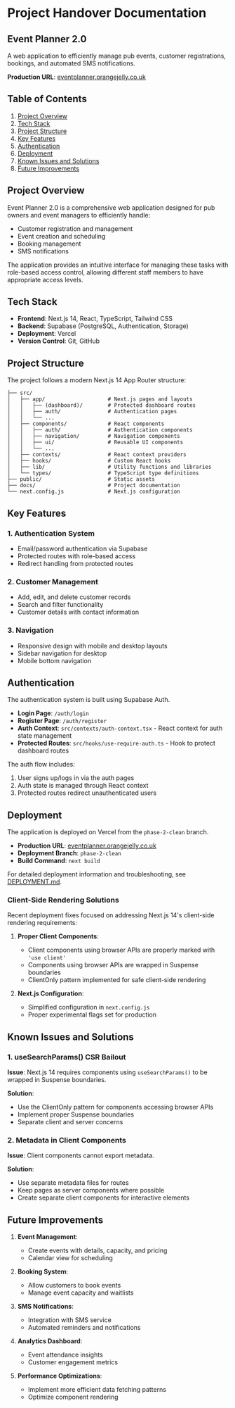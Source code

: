 # Project Handover Documentation

## Event Planner 2.0

A web application to efficiently manage pub events, customer registrations, bookings, and automated SMS notifications.

**Production URL**: [eventplanner.orangejelly.co.uk](https://eventplanner.orangejelly.co.uk)

## Table of Contents

1. [Project Overview](#project-overview)
2. [Tech Stack](#tech-stack)
3. [Project Structure](#project-structure)
4. [Key Features](#key-features)
5. [Authentication](#authentication)
6. [Deployment](#deployment)
7. [Known Issues and Solutions](#known-issues-and-solutions)
8. [Future Improvements](#future-improvements)

## Project Overview

Event Planner 2.0 is a comprehensive web application designed for pub owners and event managers to efficiently handle:

- Customer registration and management
- Event creation and scheduling
- Booking management
- SMS notifications

The application provides an intuitive interface for managing these tasks with role-based access control, allowing different staff members to have appropriate access levels.

## Tech Stack

- **Frontend**: Next.js 14, React, TypeScript, Tailwind CSS
- **Backend**: Supabase (PostgreSQL, Authentication, Storage)
- **Deployment**: Vercel
- **Version Control**: Git, GitHub

## Project Structure

The project follows a modern Next.js 14 App Router structure:

```
├── src/
│   ├── app/                    # Next.js pages and layouts
│   │   ├── (dashboard)/        # Protected dashboard routes
│   │   ├── auth/               # Authentication pages
│   │   └── ...
│   ├── components/             # React components
│   │   ├── auth/               # Authentication components
│   │   ├── navigation/         # Navigation components
│   │   ├── ui/                 # Reusable UI components
│   │   └── ...
│   ├── contexts/               # React context providers
│   ├── hooks/                  # Custom React hooks
│   ├── lib/                    # Utility functions and libraries
│   └── types/                  # TypeScript type definitions
├── public/                     # Static assets
├── docs/                       # Project documentation
└── next.config.js              # Next.js configuration
```

## Key Features

### 1. Authentication System

- Email/password authentication via Supabase
- Protected routes with role-based access
- Redirect handling from protected routes

### 2. Customer Management

- Add, edit, and delete customer records
- Search and filter functionality
- Customer details with contact information

### 3. Navigation

- Responsive design with mobile and desktop layouts
- Sidebar navigation for desktop
- Mobile bottom navigation

## Authentication

The authentication system is built using Supabase Auth.

- **Login Page**: `/auth/login`
- **Register Page**: `/auth/register`
- **Auth Context**: `src/contexts/auth-context.tsx` - React context for auth state management
- **Protected Routes**: `src/hooks/use-require-auth.ts` - Hook to protect dashboard routes

The auth flow includes:
1. User signs up/logs in via the auth pages
2. Auth state is managed through React context
3. Protected routes redirect unauthenticated users

## Deployment

The application is deployed on Vercel from the `phase-2-clean` branch.

- **Production URL**: [eventplanner.orangejelly.co.uk](https://eventplanner.orangejelly.co.uk)
- **Deployment Branch**: `phase-2-clean`
- **Build Command**: `next build`

For detailed deployment information and troubleshooting, see [DEPLOYMENT.md](./DEPLOYMENT.md).

### Client-Side Rendering Solutions

Recent deployment fixes focused on addressing Next.js 14's client-side rendering requirements:

1. **Proper Client Components**:
   - Client components using browser APIs are properly marked with `'use client'`
   - Components using browser APIs are wrapped in Suspense boundaries
   - ClientOnly pattern implemented for safe client-side rendering

2. **Next.js Configuration**:
   - Simplified configuration in `next.config.js`
   - Proper experimental flags set for production

## Known Issues and Solutions

### 1. useSearchParams() CSR Bailout

**Issue**: Next.js 14 requires components using `useSearchParams()` to be wrapped in Suspense boundaries.

**Solution**: 
- Use the ClientOnly pattern for components accessing browser APIs
- Implement proper Suspense boundaries
- Separate client and server concerns

### 2. Metadata in Client Components

**Issue**: Client components cannot export metadata.

**Solution**:
- Use separate metadata files for routes
- Keep pages as server components where possible
- Create separate client components for interactive elements

## Future Improvements

1. **Event Management**:
   - Create events with details, capacity, and pricing
   - Calendar view for scheduling

2. **Booking System**:
   - Allow customers to book events
   - Manage event capacity and waitlists

3. **SMS Notifications**:
   - Integration with SMS service
   - Automated reminders and notifications

4. **Analytics Dashboard**:
   - Event attendance insights
   - Customer engagement metrics

5. **Performance Optimizations**:
   - Implement more efficient data fetching patterns
   - Optimize component rendering 